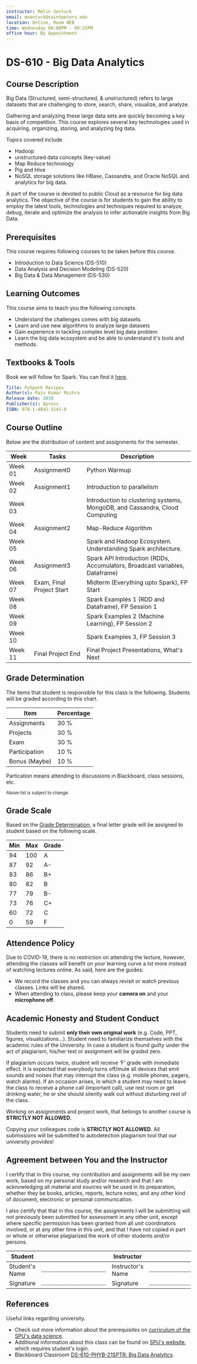 ```yaml
---
instructor: Metin Senturk
email: msenturk@saintpeters.edu
location: Online, Room WEB
time: Wednesday 06:00PM - 09:25PM
office hour: By Appointment
---
```

# DS-610 - Big Data Analytics

## Course Description

Big Data (Structured, semi-structured, & unstructured) refers to large datasets that are challenging to store, search, share, visualize, and analyze. 

Gathering and analyzing these large data sets are quickly becoming a key basis of competition. This course explores several key technologies used in acquiring, organizing, storing, and analyzing big data. 

Topics covered include 

- Hadoop 
- unstructured data concepts (key-value)
- Map Reduce technology
- Pig and Hive
- NoSQL storage solutions like HBase, Cassandra, and Oracle NoSQL and analytics for big data. 

A part of the course is devoted to public Cloud as a resource for big data analytics. The objective of the course is for students to gain the ability to employ the latest tools, technologies and techniques required to analyze, debug, iterate and optimize the analysis to infer actionable insights from Big Data.

## Prerequisites

This course requires following courses to be taken before this course.

- Introduction to Data Science (DS-510)
- Data Analysis and Decision Modeling (DS-520) 
- Big Data & Data Management (DS-530) 

## Learning Outcomes

This course aims to teach you the following concepts.

- Understand the challenges comes with big datasets.
- Learn and use new algorithms to analyze large datasets
- Gain experience in tackling complex level big data problem
- Learn the big data ecosystem and be able to understand it's tools and methods.

## Textbooks & Tools

Book we will follow for Spark. You can find it [here](https://www.apress.com/gp/book/9781484231401).

``` yaml
Title: PySpark Recipes
Author(s): Raju Kumar Mishra
Release date: 2018
Publisher(s): Apress
ISBN: 978-1-4842-3141-8
```

## Course Outline

Below are the distribution of content and assignments for the semester.

| Week    | Tasks                     | Description                                                                 |
| ------- | ------------------------- | --------------------------------------------------------------------------- |
| Week 01 | Assignment0               | Python Warmup                                                               |
| Week 02 | Assignment1               | Introduction to parallelism                                                 |
| Week 03 |                           | Introduction to clustering systems, MongoDB, and Cassandra, Cloud Computing |
| Week 04 | Assignment2               | Map-Reduce Algorithm                                                        |
| Week 05 |                           | Spark and Hadoop Ecosystem. Understanding Spark architecture.               |
| Week 06 | Assignment3               | Spark API Introduction (RDDs, Accumulators, Broadcast variables, Dataframe) |
| Week 07 | Exam, Final Project Start | Midterm (Everything upto Spark), FP Start                                   |
| Week 08 |                           | Spark Examples 1 (RDD and Dataframe), FP Session 1                          |
| Week 09 |                           | Spark Examples 2 (Machine Learning), FP Session 2                           |
| Week 10 |                           | Spark Examples 3, FP Session 3                                              |
| Week 11 | Final Project End         | Final Project Presentations, What's Next                                    |

## Grade Determination

The items that student is responsible for this class is the following. Students will be graded according to this chart.

| Item          | Percentage |
| ------------- | ---------- |
| Assignments   | 30 %       |
| Projects      | 30 %       |
| Exam          | 30 %       |
| Participation | 10 %       |
| Bonus (Maybe) | 10 %       |

Partication means attending to discussions in Blackboard, class sessions, etc.

<sub> Above list is subject to change. </sub>

## Grade Scale

Based on the [Grade Determination](#grade-determination), a final letter grade will be assigned to student based on the following scale.

| Min | Max | Grade |
| --- | --- | ----- |
| 94  | 100 | A     |
| 87  | 92  | A-    |
| 83  | 86  | B+    |
| 80  | 82  | B     |
| 77  | 79  | B-    |
| 73  | 76  | C+    |
| 60  | 72  | C     |
| 0   | 59  | F     |

## Attendence Policy

Due to COVID-19, there is no restriction on attending the lecture, however, attending the classes will benefit on your learning curve a lot more instead of watching lectures online. As said, here are the guides:

- We record the classes and you can always revisit or watch previous classes. Links will be shared.
- When attending to class, please keep your **camera on** and your **microphone off**.

## Academic Honesty and Student Conduct

Students need to submit **only their own original work** (e.g. Code, PPT, figures, visualizations…). Student need to familiarize themselves with the academic rules of the University. In case a student is found guilty under the act of plagiarism, his/her test or assignment will be graded zero. 

If plagiarism occurs twice, student will receive ‘F’ grade with immediate effect.  It is expected that everybody turns off/mute all devices that emit sounds and noises that may interrupt the class (e.g. mobile phones, pagers, watch alarms). If an occasion arises, in which a student may need to leave the class to receive a phone call (important call), use rest room or get drinking water, he or she should silently walk out without disturbing rest of the class. 

Working on assignments and project work, that belongs to another course is **STRICTLY NOT ALLOWED**.

Copying your colleagues code is **STRICTLY NOT ALLOWED**. All submissions will be submitted to autodetection plagiarism tool that our university provides!

## Agreement between You and the Instructor

I certify that in this course, my contribution and assignments will be my own work, based on my personal study and/or research and that I am acknowledging all material and sources will be used in its preparation, whether they be books, articles, reports, lecture notes, and any other kind of document, electronic or personal communication. 

I also certify that that in this course, the assignments I will be submitting will not previously been submitted for assessment in any other unit, except where specific permission has been granted from all unit coordinators involved, or at any other time in this unit, and that I have not copied in part or whole or otherwise plagiarized the work of other students and/or persons.


| Student        |                                           | Instructor        |                                           |
| -------------- | ----------------------------------------- | ----------------- | ----------------------------------------- |
| Student's Name | ......................................... | Instructor's Name | ......................................... |
| Signature      | ......................................... | Signature         | ......................................... |

## References

Useful links regarding university.

- Check out more information about the prerequisites on [curriculum of the SPU's data science](https://www.saintpeters.edu/academics/graduate-programs/master-of-science-in-data-science/curriculum/).
- Additional information about this class can be found on [SPU's website](https://spiritonline.saintpeters.edu/), which requires student's login. 
- Blackboard Classroom [DS-610-PHYB-21SPTR: Big Data Analytics](https://saintpeters.blackboard.com/).
